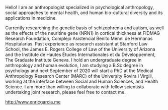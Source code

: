 Hello! I am an anthropologist specialized in psychological anthropology, social approaches to mental health, and human bio-cultural diversity and its applications in medicine.

Currently researching the genetic basis of schizophrenia and autism, as well as the effects of the neuritine gene (NRN1) in cortical thickness at FIDMAG Research Foundation, Complejo Asistencial Benito Menni de Hermanas Hospitalarias. Past experience as research assistant at Stanford Law School, the James E. Rogers College of Law of the University of Arizona and the Institute de Hautes Études Internationales et du Développement, The Graduate Institute Geneva. I hold an undergraduate degree in anthropology and human evolution, I am studying a B.Sc degree in psychology and next September of 2020 will start a PhD at the Medical Anthropology Research Center (MARC) of the University Rovira i Virgili, working at the interface between Social and Human Sciences, and Health Science. I am more than willing to collaborate with fellow scientists undertaking joint research, please feel free to contact me.

http://www.enricgarcia.me
